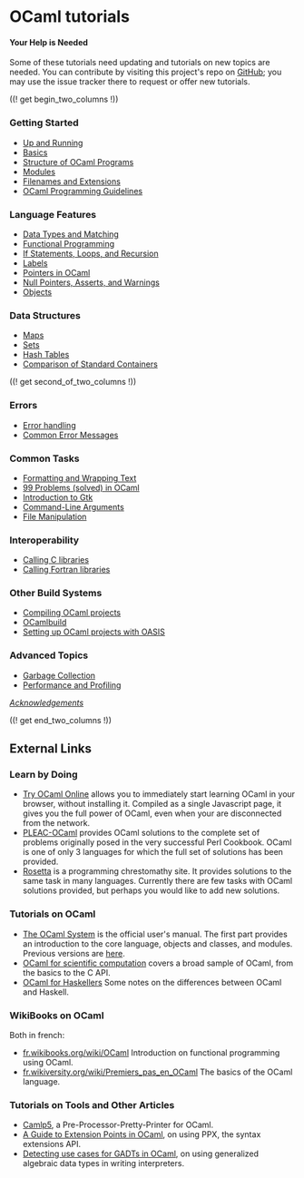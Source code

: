 <!-- ((! set title OCaml Tutorials !)) ((! set learn !)) -->
<!-- {{! input template/macros.mpp !}} -->

# OCaml tutorials

#### Your Help is Needed
Some of these tutorials need updating and tutorials on new topics are
needed. You can contribute by visiting this project's repo on
[GitHub](https://github.com/ocaml/ocaml.org); you may use the issue tracker
there to request or offer new tutorials.

((! get begin_two_columns !))

### Getting Started

* [Up and Running](up_and_running.html)
* [Basics](basics.html)
* [Structure of OCaml Programs](structure_of_ocaml_programs.html)
* [Modules](modules.html)
* [Filenames and Extensions](filenames.html)
* [OCaml Programming Guidelines](guidelines.html)

### Language Features

* [Data Types and Matching](data_types_and_matching.html)
* [Functional Programming](functional_programming.html)
* [If Statements, Loops, and
 Recursion](if_statements_loops_and_recursion.html)
* [Labels](labels.html)
* [Pointers in OCaml](pointers.html)
* [Null Pointers, Asserts, and
 Warnings](null_pointers_asserts_and_warnings.html)
* [Objects](objects.html)

### Data Structures

* [Maps](map.html)
* [Sets](set.html)
* [Hash Tables](hashtbl.html)
* [Comparison of Standard
 Containers](comparison_of_standard_containers.html)

((! get second_of_two_columns !))

### Errors

* [Error handling](error_handling.html)
* [Common Error Messages](common_error_messages.html)

### Common Tasks

* [Formatting and Wrapping Text](format.html)
* [99 Problems (solved) in OCaml](99problems.html)
* [Introduction to Gtk](introduction_to_gtk.html)
* [Command-Line Arguments](command-line_arguments.html)
* [File Manipulation](file_manipulation.html)

### Interoperability

* [Calling C libraries](calling_c_libraries.html)
* [Calling Fortran libraries](calling_fortran_libraries.html)

### Other Build Systems

* [Compiling OCaml projects](compiling_ocaml_projects.html)
* [OCamlbuild](ocamlbuild/)
* [Setting up OCaml projects with OASIS](setting_up_with_oasis.html)

### Advanced Topics

* [Garbage Collection](garbage_collection.html)
* [Performance and Profiling](performance_and_profiling.html)

[_Acknowledgements_](../../contributors.html#Oldercontributorstothetutorials)

((! get end_two_columns !))


## External Links

### Learn by Doing

* [Try OCaml Online](http://try.ocamlpro.com/) allows
 you to immediately start learning OCaml in your browser, without
 installing it. Compiled as a single Javascript page, it gives you
 the full power of OCaml, even when your are disconnected from the
 network.
* [PLEAC-OCaml](http://pleac.sourceforge.net/pleac_ocaml/) provides
 OCaml solutions to the complete set of problems originally posed in
 the very successful Perl Cookbook. OCaml is one of only 3 languages
 for which the full set of solutions has been provided.
* [Rosetta](http://rosettacode.org/wiki/Category:OCaml) is a
 programming chrestomathy site. It provides solutions to the same
 task in many languages. Currently there are few tasks with OCaml
 solutions provided, but perhaps you would like to add new solutions.

### Tutorials on OCaml

* [The OCaml System](/releases/latest/manual.html) is the official user's
  manual. The first part provides an introduction to the core language, objects
  and classes, and modules.  Previous versions are
  [here](http://caml.inria.fr/pub/docs/).
* [OCaml for scientific
  computation](http://www.southampton.ac.uk/~fangohr/software/ocamltutorial/)
  covers a broad sample of OCaml, from the basics to the C API.
* [OCaml for Haskellers](http://blog.ezyang.com/2010/10/ocaml-for-haskellers/)
  Some notes on the differences between OCaml and Haskell.

### WikiBooks on OCaml

Both in french:
* [fr.wikibooks.org/wiki/OCaml](http://fr.wikibooks.org/wiki/OCaml)
  Introduction on functional programming using OCaml.
* [fr.wikiversity.org/wiki/Premiers_pas_en_OCaml](http://fr.wikiversity.org/wiki/Premiers_pas_en_OCaml)
  The basics of the OCaml language.


### Tutorials on Tools and Other Articles

* [Camlp5](camlp5.html), a Pre-Processor-Pretty-Printer for OCaml.
* [A Guide to Extension Points in OCaml](http://whitequark.org/blog/2014/04/16/a-guide-to-extension-points-in-ocaml/),
  on using PPX, the syntax extensions API.
* [Detecting use cases for GADTs in OCaml](http://mads-hartmann.com/ocaml/2015/01/05/gadt-ocaml.html),
  on using generalized algebraic data types in writing interpreters.

